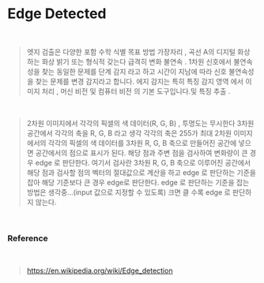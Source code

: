 # Edge Detected

<br>

> 엣지 검출은 다양한 포함 수학 식별 목표 방법 가장자리 , 곡선 A의 디지털 화상 하는 화상 밝기 또는 형식적 갖는다 급격히 변화 불연속 . 1차원 신호에서 불연속성을 찾는 동일한 문제를 단계 감지 라고 하고 시간이 지남에 따라 신호 불연속성을 찾는 문제를 변경 감지라고 합니다. 에지 감지는 특히 특징 감지 영역 에서 이미지 처리 , 머신 비전 및 컴퓨터 비전 의 기본 도구입니다.및 특징 추출 .

<br>

> 2차원 이미지에서 각각의 픽셀의 색 데이터(R, G, B) , 투명도는 무시한다
> 3차원 공간에서 각각의 축을 R, G, B 라고 생각
> 각각의 축은 255가 최대
> 2차원 이미지에서의 각각의 픽셀의 색 데이터를 3차원 R, G, B 축으로 만들어진 공간에 넣으면
> 공간에서의 점으로 표시가 된다.
> 해당 점과 주변 점을 검사하여 변화량이 큰 경우 edge 로 판단한다.
> 여기서 검사란
> 3차원 R, G, B 축으로 이루어진 공간에서 해당 점과 검사할 점의 벡터의 절대값으로 계산을 하고
> edge 로 판단하는 기준을 잡아 해당 기준보다 큰 경우 edge로 판단한다.
> edge 로 판단하는 기준을 잡는 방법은 생각중...(input 값으로 지정할 수 있도록) 크면 클 수록 edge 로 판단하지 않는다.

<br>

### Reference

<br>

> https://en.wikipedia.org/wiki/Edge_detection

<br>
